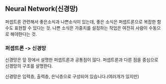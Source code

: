 ## Neural Network(신경망)
퍼셉트론 관련해서 좋은소식과 나쁜소식이 있는데,
좋은 소식은 퍼셉트론으로 복잡한 함수도 표현할 수 있다는 것.
나쁜 소식은 가중치를 설정하는 작업은 여전히 사람이 수동으로 해야한다는 것.

### 퍼셉트론 -> 신경망
신경망은 앞 장에서 설명한 퍼셉트론과 공통점이 많다.
퍼셉트론과 다른 점을 중심으로 신경망의 구조를 설명한다.

신경망은 입력층, 출력층, 은닉층으로 구성되어 있습니다.(여러개가 있지만)
